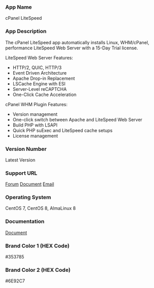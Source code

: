 ### App Name
cPanel LiteSpeed

### App Description
The cPanel LiteSpeed app automatically installs Linux, WHM/cPanel, performance LiteSpeed Web Server with a 15-Day Trial license. 

LiteSpeed Web Server Features:
 - HTTP/2, QUIC, HTTP/3
 - Event Driven Architecture
 - Apache Drop-in Replacement
 - LSCache Engine with ESI
 - Server-Level reCAPTCHA
 - One-Click Cache Acceleration

cPanel WHM Plugin Features:
 - Version management
 - One-click switch between Apache and LiteSpeed Web Server
 - Build PHP with LSAPI
 - Quick PHP suExec and LiteSpeed cache setups
 - License management

### Version Number
Latest Version

### Support URL
[Forum](https://forum.openlitespeed.org/)
[Document](https://docs.litespeedtech.com/cloud/images/django/)
[Email](mailto:support@litespeedtech.com)

### Operating System
CentOS 7, CentOS 8, AlmaLinux 8

### Documentation
[Document](https://docs.litespeedtech.com/cloud/images/django/)

### Brand Color 1 (HEX Code)
#353785

### Brand Color 2 (HEX Code)
#6E92C7
